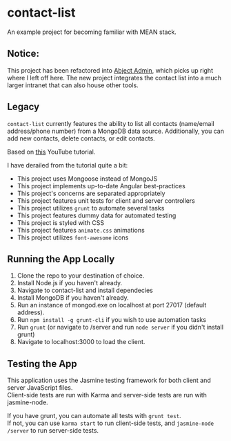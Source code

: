 # contact-list
An example project for becoming familiar with MEAN stack.

## Notice:
This project has been refactored into [Abject Admin](https://github.com/Jenuma/abject-admin), which picks up right where I left off here. The new project integrates the contact list into a much larger intranet that can also house other tools.

## Legacy
`contact-list` currently features the ability to list all contacts (name/email address/phone number) from a MongoDB data source.
Additionally, you can add new contacts, delete contacts, or edit contacts.

Based on [this](https://www.youtube.com/watch?v=kHV7gOHvNdk) YouTube tutorial.

I have derailed from the tutorial quite a bit:
- This project uses Mongoose instead of MongoJS
- This project implements up-to-date Angular best-practices
- This project's concerns are separated appropriately
- This project features unit tests for client and server controllers
- This project utilizes `grunt` to automate several tasks
- This project features dummy data for automated testing
- This project is styled with CSS
- This project features `animate.css` animations
- This project utilizes `font-awesome` icons

## Running the App Locally
1. Clone the repo to your destination of choice.
2. Install Node.js if you haven't already.
3. Navigate to contact-list and install dependecies
4. Install MongoDB if you haven't already.
5. Run an instance of mongod.exe on localhost at port 27017 (default address).
6. Run `npm install -g grunt-cli` if you wish to use automation tasks
7. Run `grunt` (or navigate to /server and run `node server` if you didn't install grunt)
8. Navigate to localhost:3000 to load the client.

## Testing the App
This application uses the Jasmine testing framework for both client and server JavaScript files.  
Client-side tests are run with Karma and server-side tests are run with jasmine-node.

If you have grunt, you can automate all tests with `grunt test`.  
If not, you can use `karma start` to run client-side tests, and `jasmine-node /server` to run server-side tests.
